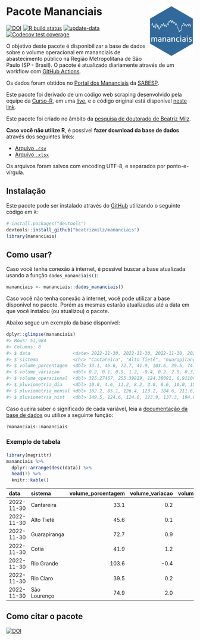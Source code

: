 
<!-- README.md is generated from README.Rmd. Please edit that file -->

# Pacote Mananciais <img src="man/figures/hexlogo.png" align="right" width = "120px"/>

<!-- badges: start -->

[![DOI](https://zenodo.org/badge/DOI/10.5281/zenodo.4733056.svg)](https://doi.org/10.5281/zenodo.4733056)
[![R build
status](https://github.com/beatrizmilz/mananciais/workflows/R-CMD-check/badge.svg)](https://github.com/beatrizmilz/mananciais/actions)
[![update-data](https://github.com/beatrizmilz/mananciais/actions/workflows/2-update_data.yaml/badge.svg)](https://github.com/beatrizmilz/mananciais/actions/workflows/2-update_data.yaml)
[![Codecov test
coverage](https://codecov.io/gh/beatrizmilz/mananciais/branch/master/graph/badge.svg)](https://codecov.io/gh/beatrizmilz/mananciais?branch=master)
<!-- badges: end -->

O objetivo deste pacote é disponibilizar a base de dados sobre o volume
operacional em mananciais de abastecimento público na Região
Metropolitana de São Paulo (SP - Brasil). O pacote é atualizado
diariamente através de um workflow com [GitHub
Actions](https://github.com/beatrizmilz/mananciais/actions).

Os dados foram obtidos no [Portal dos
Mananciais](http://mananciais.sabesp.com.br/Situacao) da
[SABESP](http://site.sabesp.com.br/site/Default.aspx).

Este pacote foi derivado de um código web scraping desenvolvido pela
equipe da [Curso-R](https://www.curso-r.com/), em uma
[live](https://youtu.be/jvZIxrMmOcQ), e o código original está
disponível [neste
link](https://github.com/curso-r/lives/blob/master/drafts/20200730_scraper_sabesp.R).

Este pacote foi criado no âmbito da [pesquisa de doutorado de Beatriz
Milz](https://beatrizmilz.github.io/tese/).

**Caso você não utilize R**, é possível **fazer download da base de
dados** através dos seguintes links:

- [Arquivo
  `.csv`](https://github.com/beatrizmilz/mananciais/raw/master/inst/extdata/mananciais.csv)
- [Arquivo
  `.xlsx`](https://github.com/beatrizmilz/mananciais/blob/master/inst/extdata/mananciais.xlsx?raw=true)

Os arquivos foram salvos com encoding UTF-8, e separados por
ponto-e-vírgula.

## Instalação

Este pacote pode ser instalado através do [GitHub](https://github.com/)
utilizando o seguinte código em `R`:

``` r
# install.packages("devtools")
devtools::install_github("beatrizmilz/mananciais")
library(mananciais)
```

## Como usar?

Caso você tenha conexão à internet, é possível buscar a base atualizada
usando a função `dados_mananciais()`:

``` r
mananciais <- mananciais::dados_mananciais() 
```

Caso você não tenha conexão à internet, você pode utilizar a base
disponível no pacote. Porém as mesmas estarão atualizadas até a data em
que você instalou (ou atualizou) o pacote.

Abaixo segue um exemplo da base disponível:

``` r
dplyr::glimpse(mananciais)
#> Rows: 51,984
#> Columns: 8
#> $ data                <date> 2022-11-30, 2022-11-30, 2022-11-30, 2022-11-30, 2…
#> $ sistema             <chr> "Cantareira", "Alto Tietê", "Guarapiranga", "Cotia…
#> $ volume_porcentagem  <dbl> 33.1, 45.6, 72.7, 41.9, 103.6, 39.5, 74.9, 32.9, 4…
#> $ volume_variacao     <dbl> 0.2, 0.1, 0.9, 1.2, -0.4, 0.2, 2.0, 0.3, 0.1, 1.4,…
#> $ volume_operacional  <dbl> 325.27467, 255.39829, 124.38091, 6.91104, 116.2332…
#> $ pluviometria_dia    <dbl> 10.0, 4.6, 11.2, 8.2, 3.0, 6.6, 10.0, 15.8, 15.4, …
#> $ pluviometria_mensal <dbl> 162.2, 85.1, 126.4, 123.2, 184.6, 211.6, 107.6, 15…
#> $ pluviometria_hist   <dbl> 149.5, 124.6, 124.0, 123.9, 137.3, 194.0, 151.2, 1…
```

Caso queira saber o significado de cada variável, leia a [documentação
da base de
dados](https://beatrizmilz.github.io/mananciais/reference/mananciais.html)
ou utilize a seguinte função:

``` r
?mananciais::mananciais
```

### Exemplo de tabela

``` r
library(magrittr)
mananciais %>% 
  dplyr::arrange(desc(data)) %>% 
  head(7) %>%
  knitr::kable()
```

| data       | sistema      | volume_porcentagem | volume_variacao | volume_operacional | pluviometria_dia | pluviometria_mensal | pluviometria_hist |
|:-----------|:-------------|-------------------:|----------------:|-------------------:|-----------------:|--------------------:|------------------:|
| 2022-11-30 | Cantareira   |               33.1 |             0.2 |          325.27467 |             10.0 |               162.2 |             149.5 |
| 2022-11-30 | Alto Tietê   |               45.6 |             0.1 |          255.39829 |              4.6 |                85.1 |             124.6 |
| 2022-11-30 | Guarapiranga |               72.7 |             0.9 |          124.38091 |             11.2 |               126.4 |             124.0 |
| 2022-11-30 | Cotia        |               41.9 |             1.2 |            6.91104 |              8.2 |               123.2 |             123.9 |
| 2022-11-30 | Rio Grande   |              103.6 |            -0.4 |          116.23326 |              3.0 |               184.6 |             137.3 |
| 2022-11-30 | Rio Claro    |               39.5 |             0.2 |            5.39476 |              6.6 |               211.6 |             194.0 |
| 2022-11-30 | São Lourenço |               74.9 |             2.0 |           66.53584 |             10.0 |               107.6 |             151.2 |

## Como citar o pacote

[![DOI](https://zenodo.org/badge/DOI/10.5281/zenodo.4733056.svg)](https://doi.org/10.5281/zenodo.4733056)
